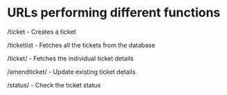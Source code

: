 # URLs performing different functions

/ticket - Creates a ticket

/ticketlist - Fetches all the tickets from the database

/ticket/<ticketID> - Fetches the individual ticket details
  
/amendticket/<ticketID> - Update existing ticket details
  
/status/<ticketID> - Check the ticket status
